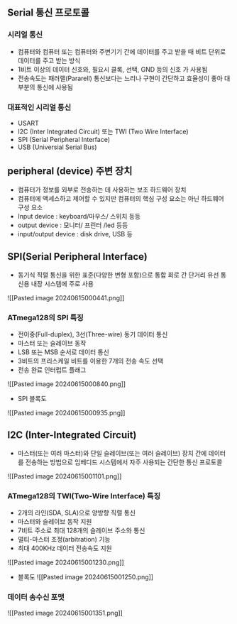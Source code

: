 
## Serial 통신 프로토콜

### 시리얼 통신

- 컴퓨터와 컴퓨터 또는 컴퓨터와 주변기기 간에 데이터를 주고 받을 때 비트 단위로 데이터를 주고 받는 방식
- 1비트 이상의 데이터 신호와, 필요시 클록, 선택, GND 등의 신호 가 사용됨
- 전송속도는 패러랠(Pararell) 통신보다는 느리나 구현이 간단하고 효율성이 좋아 대부분의 통신에 사용됨

### 대표적인 시리얼 통신
- USART
- I2C (Inter Integrated Circuit) 또는 TWI (Two Wire Interface)
- SPI (Serial Peripheral Interface)
- USB (Universial Serial Bus)


## peripheral (device) 주변 장치

- 컴퓨터가 정보를 외부로 전송하는 데 사용하는 보조 하드웨어 장치
- 컴퓨터에 액세스하고 제어할 수 있지만 컴퓨터의 핵심 구성 요소는 아닌 하드웨어 구성 요소
- Input device : keyboard/마우스/ 스위치 등등
- output device : 모니터/ 프린터 /led 등등
- input/output device : disk drive, USB 등

## SPI(Serial Peripheral Interface)

 - 동기식 직렬 통신을 위한 표준(다양한 변형 포함)으로 통합 회로 간 단거리 유선 통신용 내장 시스템에 주로 사용
 
![[Pasted image 20240615000441.png]]

### ATmega128의 SPI 특징

-  전이중(Full-duplex), 3선(Three-wire) 동기 데이터 통신
- 마스터 또는 슬레이브 동작
- LSB 또는 MSB 순서로 데이터 통신
- 3비트의 프리스케일 비트를 이용한 7개의 전송 속도 선택
- 전송 완료 인터럽트 플래그

![[Pasted image 20240615000840.png]]

- SPI 블록도

![[Pasted image 20240615000935.png]]

## I2C (Inter-Integrated Circuit)

- 마스터(또는 여러 마스터)와 단일 슬레이브(또는 여러 슬레이브) 장치 간에 데이터를 전송하는 방법으로 임베디드 시스템에서 자주 사용되는 간단한 통신 프로토콜

![[Pasted image 20240615001101.png]]


### ATmega128의 TWI(Two-Wire Interface) 특징

- 2개의 라인(SDA, SLA)으로 양방향 직렬 통신
- 마스터와 슬레이브 동작 지원
- 7비트 주소로 최대 128개의 슬레이브 주소와 통신
- 멀티-마스터 조정(arbitration) 기능
- 최대 400KHz 데이터 전송속도 지원

![[Pasted image 20240615001230.png]]

- 블록도
![[Pasted image 20240615001250.png]]

### 데이터 송수신 포맷

![[Pasted image 20240615001351.png]]